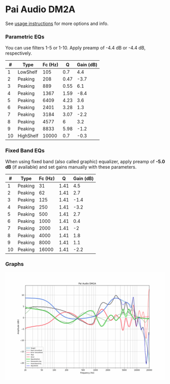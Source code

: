 # Pai Audio DM2A
See [usage instructions](https://github.com/jaakkopasanen/AutoEq#usage) for more options and info.

### Parametric EQs
You can use filters 1-5 or 1-10. Apply preamp of -4.4 dB or -4.4 dB, respectively.

|   # | Type      |   Fc (Hz) |    Q |   Gain (dB) |
|-----|-----------|-----------|------|-------------|
|   1 | LowShelf  |       105 | 0.7  |         4.4 |
|   2 | Peaking   |       208 | 0.47 |        -3.7 |
|   3 | Peaking   |       889 | 0.55 |         6.1 |
|   4 | Peaking   |      1367 | 1.59 |        -8.4 |
|   5 | Peaking   |      6409 | 4.23 |         3.6 |
|   6 | Peaking   |      2401 | 3.28 |         1.3 |
|   7 | Peaking   |      3184 | 3.07 |        -2.2 |
|   8 | Peaking   |      4577 | 6    |         3.2 |
|   9 | Peaking   |      8833 | 5.98 |        -1.2 |
|  10 | HighShelf |     10000 | 0.7  |        -0.3 |

### Fixed Band EQs
When using fixed band (also called graphic) equalizer, apply preamp of **-5.0 dB** (if available) and set gains manually with these parameters.

|   # | Type    |   Fc (Hz) |    Q |   Gain (dB) |
|-----|---------|-----------|------|-------------|
|   1 | Peaking |        31 | 1.41 |         4.5 |
|   2 | Peaking |        62 | 1.41 |         2.7 |
|   3 | Peaking |       125 | 1.41 |        -1.4 |
|   4 | Peaking |       250 | 1.41 |        -3.2 |
|   5 | Peaking |       500 | 1.41 |         2.7 |
|   6 | Peaking |      1000 | 1.41 |         0.4 |
|   7 | Peaking |      2000 | 1.41 |        -2   |
|   8 | Peaking |      4000 | 1.41 |         1.8 |
|   9 | Peaking |      8000 | 1.41 |         1.1 |
|  10 | Peaking |     16000 | 1.41 |        -2.2 |

### Graphs
![](./Pai%20Audio%20DM2A.png)
